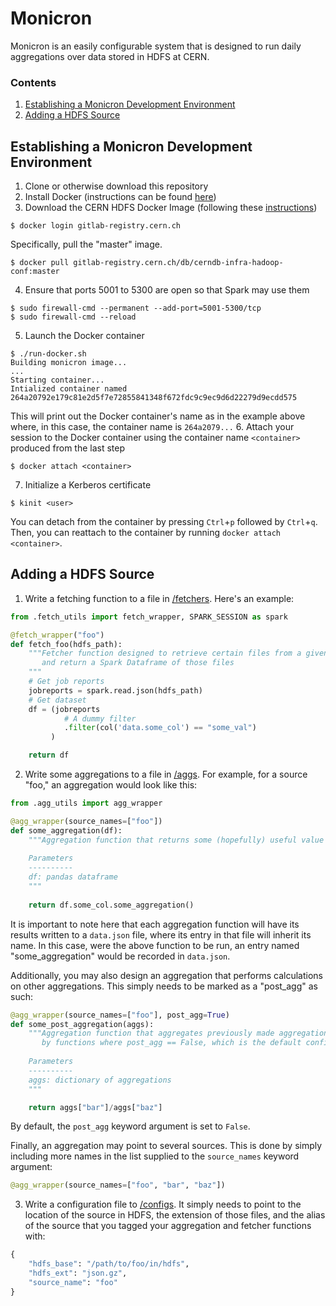 # Monicron
Monicron is an easily configurable system that is designed to run daily aggregations over data stored in HDFS at CERN.

### Contents
1. [Establishing a Monicron Development Environment](#establishing-a-monicron-development-environment)
2. [Adding a HDFS Source](#adding-a-hdfs-source)

## Establishing a Monicron Development Environment
1. Clone or otherwise download this repository
2. Install Docker (instructions can be found [here](https://docs.docker.com/install/))
3. Download the CERN HDFS Docker Image (following these [instructions](https://hadoop-user-guide.web.cern.ch/hadoop-user-guide/getstart/client_docker.html))
```console
$ docker login gitlab-registry.cern.ch
```
Specifically, pull the "master" image.
```console
$ docker pull gitlab-registry.cern.ch/db/cerndb-infra-hadoop-conf:master
```
4. Ensure that ports 5001 to 5300 are open so that Spark may use them
```console
$ sudo firewall-cmd --permanent --add-port=5001-5300/tcp
$ sudo firewall-cmd --reload
```
5. Launch the Docker container
```console
$ ./run-docker.sh
Building monicron image...
...
Starting container...
Intialized container named 264a20792e179c81e2d5f7e72855841348f672fdc9c9ec9d6d22279d9ecdd575
```
This will print out the Docker container's name as in the example above where, in this case, the container name is `264a2079...`
6. Attach your session to the Docker container using the container name `<container>` produced from the last step
```console
$ docker attach <container>
```
7. Initialize a Kerberos certificate
```console
$ kinit <user>
```
You can detach from the container by pressing `Ctrl`+`p` followed by `Ctrl`+`q`. Then, you can reattach to the container by 
running `docker attach <container>`.

## Adding a HDFS Source
1. Write a fetching function to a file in [/fetchers](https://github.com/jkguiang/tuda/tree/master/monit/fetchers). Here's an 
example:
```python
from .fetch_utils import fetch_wrapper, SPARK_SESSION as spark

@fetch_wrapper("foo")
def fetch_foo(hdfs_path):
    """Fetcher function designed to retrieve certain files from a given HDFS path
       and return a Spark Dataframe of those files
    """  
    # Get job reports
    jobreports = spark.read.json(hdfs_path)
    # Get dataset
    df = (jobreports
            # A dummy filter
            .filter(col('data.some_col') == "some_val")
         )

    return df
```
2. Write some aggregations to a file in [/aggs](https://github.com/jkguiang/tuda/tree/master/monit/aggs). For example, for a 
source "foo," an aggregation would look like this:
```python
from .agg_utils import agg_wrapper

@agg_wrapper(source_names=["foo"])
def some_aggregation(df):
    """Aggregation function that returns some (hopefully) useful value
    
    Parameters
    ----------
    df: pandas dataframe
    """
 
    return df.some_col.some_aggregation()
```
It is important to note here that each aggregation function will have its results written to a `data.json` file, where its 
entry in that file will inherit its name. In this case, were the above function to be run, an entry named "some_aggregation" 
would be recorded in `data.json`.

Additionally, you may also design an aggregation that performs calculations on other aggregations. This simply needs to be 
marked as a "post_agg" as such:
```python
@agg_wrapper(source_names=["foo"], post_agg=True)
def some_post_aggregation(aggs):
    """Aggregation function that aggregates previously made aggregations (i.e. values returned
       by functions where post_agg == False, which is the default configuration)
    
    Parameters
    ----------
    aggs: dictionary of aggregations
    """

    return aggs["bar"]/aggs["baz"]
```
By default, the `post_agg` keyword argument is set to `False`.

Finally, an aggregation may point to several sources. This is done by simply including more names in the list supplied to the 
`source_names` keyword argument:
```python
@agg_wrapper(source_names=["foo", "bar", "baz"])
```
3. Write a configuration file to [/configs](https://github.com/jkguiang/tuda/tree/master/monit/configs). It simply needs to 
point to the location of the source in HDFS, the extension of those files, and the alias of the source that you tagged your 
aggregation and fetcher functions with:
```python
{
    "hdfs_base": "/path/to/foo/in/hdfs",
    "hdfs_ext": "json.gz",
    "source_name": "foo"
}
```



